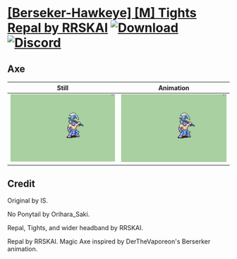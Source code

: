 # [\[Berseker-Hawkeye\] \[M\] Tights Repal by RRSKAI](./) [![Download](https://img.shields.io/badge/Download--red?style=social&logo=github)](https://minhaskamal.github.io/DownGit/#/home?url=https://github.com/Klokinator/FE-Repo/tree/main/Battle%20Animations%2FInfantry%20-%20(Axe)%20Brigs%2C%20Pirates%2C%20Zerkers%2F%5BBerseker-Hawkeye%5D%20%5BM%5D%20Tights%20Repal%20by%20RRSKAI%2F3.%20Axe) [![Discord](https://img.shields.io/badge/Discord--blue?style=social&logo=discord)](https://discord.gg/C7VNGnyTPA)

## Axe

| Still | Animation |
| :---: | :-------: |
| ![Axe still](./Axe_000.png) | ![Axe](./Axe.gif) |

## Credit

Original by IS.

No Ponytail by Orihara_Saki.

Repal, Tights, and wider headband by RRSKAI.

Repal by RRSKAI. Magic Axe inspired by DerTheVaporeon's Berserker animation.
